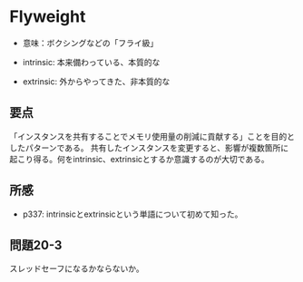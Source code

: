 # Flyweight

* 意味：ボクシングなどの「フライ級」

* intrinsic: 本来備わっている、本質的な
* extrinsic: 外からやってきた、非本質的な

## 要点

「インスタンスを共有することでメモリ使用量の削減に貢献する」ことを目的としたパターンである。
共有したインスタンスを変更すると、影響が複数箇所に起こり得る。何をintrinsic、extrinsicとするか意識するのが大切である。

## 所感

* p337: intrinsicとextrinsicという単語について初めて知った。


## 問題20-3

スレッドセーフになるかならないか。

